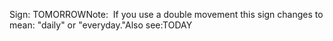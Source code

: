 Sign: TOMORROWNote:  If you use a double movement this sign changes to mean: "daily" or 
	"everyday."Also see:TODAY